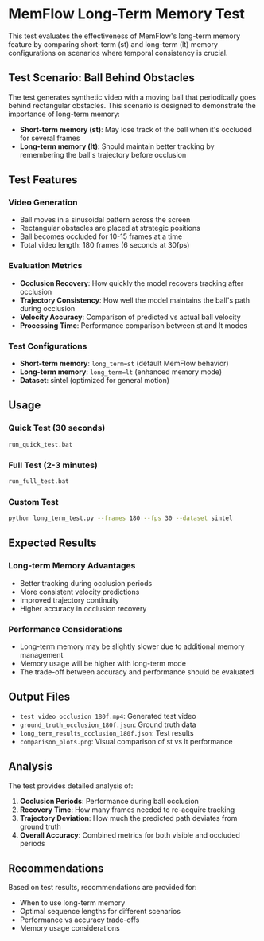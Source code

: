 # MemFlow Long-Term Memory Test

This test evaluates the effectiveness of MemFlow's long-term memory feature by comparing short-term (st) and long-term (lt) memory configurations on scenarios where temporal consistency is crucial.

## Test Scenario: Ball Behind Obstacles

The test generates synthetic video with a moving ball that periodically goes behind rectangular obstacles. This scenario is designed to demonstrate the importance of long-term memory:

- **Short-term memory (st)**: May lose track of the ball when it's occluded for several frames
- **Long-term memory (lt)**: Should maintain better tracking by remembering the ball's trajectory before occlusion

## Test Features

### Video Generation
- Ball moves in a sinusoidal pattern across the screen
- Rectangular obstacles are placed at strategic positions
- Ball becomes occluded for 10-15 frames at a time
- Total video length: 180 frames (6 seconds at 30fps)

### Evaluation Metrics
- **Occlusion Recovery**: How quickly the model recovers tracking after occlusion
- **Trajectory Consistency**: How well the model maintains the ball's path during occlusion
- **Velocity Accuracy**: Comparison of predicted vs actual ball velocity
- **Processing Time**: Performance comparison between st and lt modes

### Test Configurations
- **Short-term memory**: `long_term=st` (default MemFlow behavior)
- **Long-term memory**: `long_term=lt` (enhanced memory mode)
- **Dataset**: sintel (optimized for general motion)

## Usage

### Quick Test (30 seconds)
```bash
run_quick_test.bat
```

### Full Test (2-3 minutes)
```bash
run_full_test.bat
```

### Custom Test
```bash
python long_term_test.py --frames 180 --fps 30 --dataset sintel
```

## Expected Results

### Long-term Memory Advantages
- Better tracking during occlusion periods
- More consistent velocity predictions
- Improved trajectory continuity
- Higher accuracy in occlusion recovery

### Performance Considerations
- Long-term memory may be slightly slower due to additional memory management
- Memory usage will be higher with long-term mode
- The trade-off between accuracy and performance should be evaluated

## Output Files

- `test_video_occlusion_180f.mp4`: Generated test video
- `ground_truth_occlusion_180f.json`: Ground truth data
- `long_term_results_occlusion_180f.json`: Test results
- `comparison_plots.png`: Visual comparison of st vs lt performance

## Analysis

The test provides detailed analysis of:
1. **Occlusion Periods**: Performance during ball occlusion
2. **Recovery Time**: How many frames needed to re-acquire tracking
3. **Trajectory Deviation**: How much the predicted path deviates from ground truth
4. **Overall Accuracy**: Combined metrics for both visible and occluded periods

## Recommendations

Based on test results, recommendations are provided for:
- When to use long-term memory
- Optimal sequence lengths for different scenarios
- Performance vs accuracy trade-offs
- Memory usage considerations 
